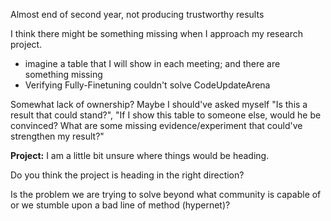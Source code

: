 Almost end of second year, not producing trustworthy results

I think there might be something missing when I approach my research project. 
* imagine a table that I will show in each meeting; and there are something missing
* Verifying Fully-Finetuning couldn't solve CodeUpdateArena

Somewhat lack of ownership? Maybe I should've asked myself "Is this a result that could stand?", "If I show this table to someone else, would he be convinced? What are some missing evidence/experiment that could've strengthen my result?"

**Project:**
I am a little bit unsure where things would be heading.

Do you think the project is heading in the right direction?

Is the problem we are trying to solve beyond what community is capable of or we stumble upon a bad line of method (hypernet)?